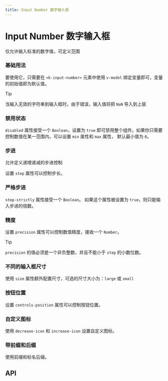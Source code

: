```yaml
---
title: Input Number 数字输入框
---
```


# Input Number 数字输入框

仅允许输入标准的数字值，可定义范围

### 基础用法

要使用它，只需要在 `<k-input-number>` 元素中使用 `v-model` 绑定变量即可，变量的初始值即为默认值。

<preview path="./def.vue" />

> [!TIP]
> 当输入无效的字符串到输入框时，由于错误，输入值将把 `NaN` 导入到上层

### 禁用状态

`disabled` 属性接受一个 `Boolean`，设置为 `true` 即可禁用整个组件。如果你只需要控制数值在某一范围内，可以设置 `min` 属性和 `max` 属性， 默认最小值为 `0`。

<preview path="./disabled.vue" />

### 步进

允许定义递增递减的步进控制

设置 `step` 属性可以控制步长。

<preview path="./step.vue" />

### 严格步进

`step-strictly` 属性接受一个 `Boolean`。 如果这个属性被设置为 `true`，则只能输入步进的倍数。

<preview path="./stepStrictly.vue" />

### 精度

设置 `precision` 属性可以控制数值精度，接收一个 `Number`。

<preview path="./precision.vue" />

> [!TIP]
> `precision` 的值必须是一个非负整数，并且不能小于 `step` 的小数位数。

### 不同的输入框尺寸

使用 `size` 属性额外配置尺寸，可选的尺寸大小为：`large` 或 `small`

<preview path="./size.vue" />

### 按钮位置

设置 `controls-position` 属性可以控制按钮位置。

<preview path="./controlsPosition.vue" />

### 自定义图标

使用 `decrease-icon` 和 `increase-icon` 设置自定义图标。

<preview path="./decreaseIcon.vue" />

### 带前缀和后缀
使用前缀和标名后缀。

<preview path="./prefixSuffix.vue" />

## API

<API src="./inputNumber.json" lang="zh"></API>
